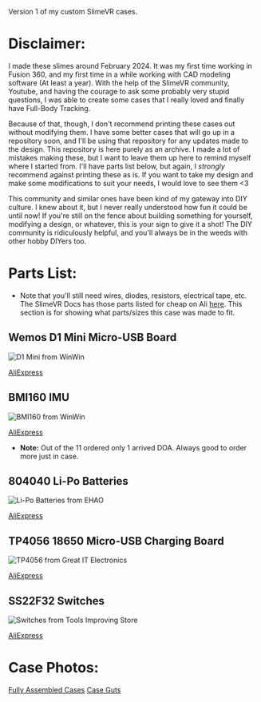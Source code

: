Version 1 of my custom SlimeVR cases.

# Disclaimer:

I made these slimes around February 2024. It was my first time working in Fusion 360, and my first time in a while working with CAD modeling software (At least a year). With the help of the SlimeVR community, Youtube, and having the courage to ask some probably very stupid questions, I was able to create some cases that I really loved and finally have Full-Body Tracking.

Because of that, though, I don't recommend printing these cases out without modifying them. I have some better cases that will go up in a repository soon, and I'll be using that repository for any updates made to the design. This repository is here purely as an archive. I made a lot of mistakes making these, but I want to leave them up here to remind myself where I started from. I'll have parts list below, but again, I *strongly* recommend against printing these as is. If you want to take my design and make some modifications to suit your needs, I would love to see them <3

This community and similar ones have been kind of my gateway into DIY culture. I knew about it, but I never really understood how fun it could be until now! If you're still on the fence about building something for yourself, modifying a design, or whatever, this is your sign to give it a shot! The DIY community is ridiculously helpful, and you'll always be in the weeds with other hobby DIYers too. 

# Parts List:
- Note that you'll still need wires, diodes, resistors, electrical tape, etc. The SlimeVR Docs has those parts listed for cheap on Ali [here](https://docs.slimevr.dev/diy/components-guide.html). This section is for showing what parts/sizes this case was made to fit.

## Wemos D1 Mini Micro-USB Board
![D1 Mini from WinWin](https://github.com/user-attachments/assets/e5eda93f-03d5-4056-897a-81ac47ce0807)

[AliExpress](https://www.aliexpress.us/item/2251832465432818.html)

## BMI160 IMU
![BMI160 from WinWin](https://github.com/user-attachments/assets/a6443929-fa0d-488b-b986-bc4eebafcef0)

[AliExpress](https://www.aliexpress.us/item/2255799866368692.html)

- **Note:** Out of the 11 ordered only 1 arrived DOA. Always good to order more just in case.

## 804040 Li-Po Batteries
![Li-Po Batteries from EHAO](https://github.com/user-attachments/assets/89552e20-97a8-4010-aa2e-e5393949d1d3)

[AliExpress](https://www.aliexpress.us/item/3256802373289352.html)

## TP4056 18650 Micro-USB Charging Board
![TP4056 from Great IT Electronics](https://github.com/user-attachments/assets/2b49172f-934d-4007-b080-64df7e10547a)

[AliExpress](https://www.aliexpress.us/item/2251832463465716.html)

## SS22F32 Switches
![Switches from Tools Improving Store](https://github.com/user-attachments/assets/fe888f87-9221-414f-a8ac-616739a11c49)

[AliExpress](https://www.aliexpress.us/item/2251832789220847.html)

# Case Photos:

[Fully Assembled Cases](https://cdn.discordapp.com/attachments/855164207615705118/1208627714605580329/IMG_4255.jpg?ex=66c21e06&is=66c0cc86&hm=dadbd7adea1995408e9b67c6aa5b7ebc04107babf51bd94da701aa02a3a3df4b&)
[Case Guts](https://media.discordapp.net/attachments/823930029070876736/1206790208708939786/IMG_4241.jpg?ex=66c20636&is=66c0b4b6&hm=03eedc9bf1e77f9c7651f11518e37f9a6ba8989ed3efa3ef944492d15f3d2167&=&format=webp&width=430&height=573)


